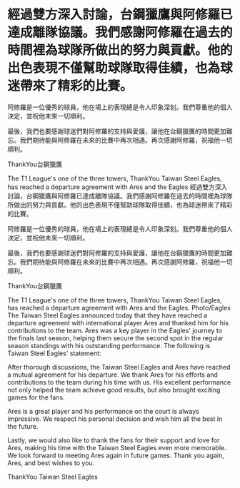 # 經過雙方深入討論，台鋼獵鷹與阿修羅已達成離隊協議。我們感謝阿修羅在過去的時間裡為球隊所做出的努力與貢獻。他的出色表現不僅幫助球隊取得佳績，也為球迷帶來了精彩的比賽。

阿修羅是一位優秀的球員，他在場上的表現總是令人印象深刻。我們尊重他的個人決定，並祝他未來一切順利。

最後，我們也要感謝球迷們對阿修羅的支持與愛護，讓他在台鋼獵鷹的時間更加難忘。我們期待能與阿修羅在未來的比賽中再次相遇。再次感謝阿修羅，祝福他一切順利。

ThankYou台鋼獵鷹

The T1 League's one of the three towers, ThankYou Taiwan Steel Eagles, has reached a departure agreement with Ares and the Eagles 
 經過雙方深入討論，台鋼獵鷹與阿修羅已達成離隊協議。我們感謝阿修羅在過去的時間裡為球隊所做出的努力與貢獻。他的出色表現不僅幫助球隊取得佳績，也為球迷帶來了精彩的比賽。

阿修羅是一位優秀的球員，他在場上的表現總是令人印象深刻。我們尊重他的個人決定，並祝他未來一切順利。

最後，我們也要感謝球迷們對阿修羅的支持與愛護，讓他在台鋼獵鷹的時間更加難忘。我們期待能與阿修羅在未來的比賽中再次相遇。再次感謝阿修羅，祝福他一切順利。

ThankYou台鋼獵鷹

The T1 League's one of the three towers, ThankYou Taiwan Steel Eagles, has reached a departure agreement with Ares and the Eagles. Photo/Eagles The Taiwan Steel Eagles announced today that they have reached a departure agreement with international player Ares and thanked him for his contributions to the team. Ares was a key player in the Eagles' journey to the finals last season, helping them secure the second spot in the regular season standings with his outstanding performance. The following is Taiwan Steel Eagles' statement:

After thorough discussions, the Taiwan Steel Eagles and Ares have reached a mutual agreement for his departure. We thank Ares for his efforts and contributions to the team during his time with us. His excellent performance not only helped the team achieve good results, but also brought exciting games for the fans.

Ares is a great player and his performance on the court is always impressive. We respect his personal decision and wish him all the best in the future.

Lastly, we would also like to thank the fans for their support and love for Ares, making his time with the Taiwan Steel Eagles even more memorable. We look forward to meeting Ares again in future games. Thank you again, Ares, and best wishes to you.

ThankYou Taiwan Steel Eagles
